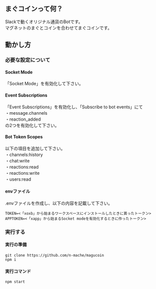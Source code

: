 ## まぐコインって何？
Slackで動くオリジナル通貨のBotです。<br>
マグネットのまぐとコインを合わせてまぐコインです。
## 動かし方
### 必要な設定について
#### Socket Mode
「Socket Mode」を有効化して下さい。
#### Event Subscriptions
「Event Subscriptions」を有効化し、「Subscribe to bot events」にて<br>
・message.channels<br>
・reaction_added<br>
の2つを有効化して下さい。
#### Bot Token Scopes
以下の項目を追加して下さい。<br>
・channels:history<br>
・chat:write<br>
・reactions:read<br>
・reactions:write<br>
・users:read
#### envファイル
.envファイルを作成し、以下の内容を記載して下さい。
```
TOKEN=<「xoxb」から始まるワークスペースにインストールしたときに貰ったトークン>
APPTOKEN=<「xapp」から始まるSocket modeを有効化するときに作ったトークン>
```
### 実行する
#### 実行の準備
```
git clone https://github.com/n-mache/magucoin
npm i
```
#### 実行コマンド
```
npm start
```
